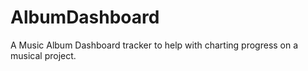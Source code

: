 # AlbumDashboard
A Music Album Dashboard tracker to help with charting progress on a musical project.
